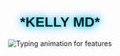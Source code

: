 <!-- Title -->
<h1 align="center" style="font-family: 'Orbitron', sans-serif; text-shadow: 0 0 10px #00ffff, 0 0 20px #0088ff;">
  *KELLY MD*
</h1>

<!-- Typing Animation -->
<p align="center">
  <img src="https://readme-typing-svg.demolab.com?font=Orbitron&weight=600&size=25&duration=4000&pause=1000&color=00F7FF&center=true&vCenter=true&width=500&lines=ULTIMATE+WHATSAPP+BOT;MULTI-DEVICE+SUPPORT;POWERED+BY+PRINCE;FAST++SECURE++RELIABLE" alt="Typing animation for features" />
</p>

